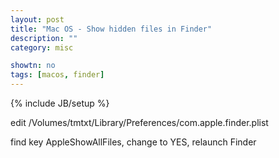 ```yaml
---
layout: post
title: "Mac OS - Show hidden files in Finder"
description: ""
category: misc

showtn: no
tags: [macos, finder]
---
```

{% include JB/setup %}

edit /Volumes/tmtxt/Library/Preferences/com.apple.finder.plist

find key AppleShowAllFiles, change to YES, relaunch Finder
